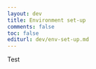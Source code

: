 ```yaml
---
layout: dev
title: Environment set-up
comments: false
toc: false
editurl: dev/env-set-up.md
---
```


Test
